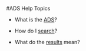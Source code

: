 #ADS Help Topics

   * What is the [ADS](/help/ADSinfo.md)?
   
   * How do I [search](/help/search.md)?
   
   * What do the [results](/help/Filter.md) mean?
   
  
